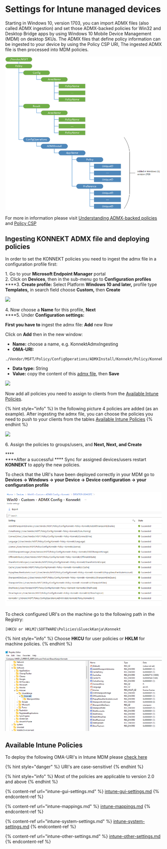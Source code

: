 # Settings for Intune managed devices

Starting in Windows 10, version 1703, you can import ADMX files (also called ADMX ingestion) and set those ADMX-backed policies for Win32 and Desktop Bridge apps by using Windows 10 Mobile Device Management (MDM) on desktop SKUs. The ADMX files that define policy information can be ingested to your device by using the Policy CSP URI, The ingested ADMX file is then processed into MDM policies.

![](../../../.gitbook/assets/provisioning-csp-policy.png)

For more in information please visit [Understanding ADMX-backed policies](https://docs.microsoft.com/en-us/windows/client-management/mdm/understanding-admx-backed-policies) and [Policy CSP](https://docs.microsoft.com/en-us/windows/client-management/mdm/policy-configuration-service-provider)&#x20;

## Ingesting KONNEKT ADMX file **and deploying policies**

In order to set the KONNEKT policies you need to ingest the admx file in a configuration profile first:

1\. Go to your **Microsoft Endpoint Manager** portal\
2\. Click on **Devices**, then in the sub-menu go to **Configuration profiles**\
****3. **Create profile:** Select Platform **Windows 10 and later,** profile type **Templates,** in search field choose **Custom,** then **Create**

![](<../../../.gitbook/assets/2021-07-14 10\_17\_11-Window.png>)

4\. Now choose a **Name** for this profile, **Next**\
****5. Under **Configuration settings:**

**First you have to** ingest the admx file: **Add** new Row

Click on **Add** then in the new window:

* **Name:** choose a name, e.g. KonnektAdmxIngesting
* **OMA-URI:**&#x20;

```
./Vendor/MSFT/Policy/ConfigOperations/ADMXInstall/Konnekt/Policy/KonnektAdmx

```

* **Data type:** String
* **Value:** copy the content of this [admx file](../settings-via-gpo.md#admx-file), then **Save**

![](<../../../.gitbook/assets/2021-07-14 11\_10\_18-Window (1).png>)

Now add all policies you need to assign to clients from the [Available Intune Policies](./#available-intune-policies).

{% hint style="info" %}
In the following picture 4 policies are added (as an example). After ingesting the admx file, you can choose the policies you need to push to your clients from the tables [Available Intune Policies](./#available-intune-policies)&#x20;
{% endhint %}

![](<../../../.gitbook/assets/2021-07-14 11\_32\_28-Window.png>)

6\. Assign the policies to groups/users, and **Next, Next, and Create**

****\
****After a successful **** Sync for assigned devices/users restart **KONNEKT** to apply the new policies.

To check that the URI's have been deployed correctly in your MDM go to **Devices -> Windows -> your Device -> Device configuration -> your configuration profile**

![](../../../.gitbook/assets/Policies.png)

To check configured URI's on the machine go to the following path in the Registry:

```
[HKCU or HKLM]\SOFTWARE\Policies\GlueckKanja\Konnekt
```

{% hint style="info" %}
Choose **HKCU** for user policies or **HKLM** for machine policies.
{% endhint %}

![](../../../.gitbook/assets/KonnektRegistry.png)

## Available Intune Policies

To deploy the following OMA-URI's in Intune MDM please [check here](./#ingesting-konnekt-admx-file-and-deploying-policies)

{% hint style="danger" %}
URI's are case-sensitive!
{% endhint %}

{% hint style="info" %}
Most of the policies are applicable to version 2.0 and above
{% endhint %}

{% content-ref url="intune-gui-settings.md" %}
[intune-gui-settings.md](intune-gui-settings.md)
{% endcontent-ref %}

{% content-ref url="intune-mappings.md" %}
[intune-mappings.md](intune-mappings.md)
{% endcontent-ref %}

{% content-ref url="intune-system-settings.md" %}
[intune-system-settings.md](intune-system-settings.md)
{% endcontent-ref %}

{% content-ref url="intune-other-settings.md" %}
[intune-other-settings.md](intune-other-settings.md)
{% endcontent-ref %}

